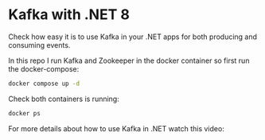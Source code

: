 # Kafka with .NET 8
Check how easy it is to use Kafka in your .NET apps for both producing and consuming events.

In this repo I run Kafka and Zookeeper in the docker container so first run the docker-compose:
```bash
docker compose up -d
```
Check both containers is running:
```bash
docker ps
```
For more details about how to use Kafka in .NET watch this video:
